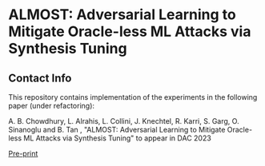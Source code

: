 # ALMOST: Adversarial Learning to Mitigate Oracle-less ML Attacks via Synthesis Tuning
## Contact Info
This repository contains implementation of the experiments in the following paper (under refactoring):

A. B. Chowdhury, L. Alrahis, L. Collini, J. Knechtel, R. Karri, S. Garg, O. Sinanoglu and B. Tan , "ALMOST: Adversarial Learning to Mitigate
Oracle-less ML Attacks via Synthesis Tuning" to appear in DAC 2023

[Pre-print]([https://ieeexplore.ieee.org/document/9539868](https://arxiv.org/pdf/2303.03372v1.pdf)) 
